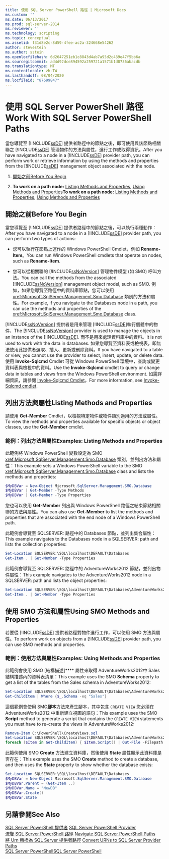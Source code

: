 ```yaml
---
title: 使用 SQL Server PowerShell 路徑 | Microsoft Docs
ms.custom: ''
ms.date: 06/13/2017
ms.prod: sql-server-2014
ms.reviewer: ''
ms.technology: scripting
ms.topic: conceptual
ms.assetid: f31d8e2c-8d59-4fee-ac2a-324668e54262
author: stevestein
ms.author: sstein
ms.openlocfilehash: 6d2647251eb1c8843d4ab7a95d2c439e47f5bb6a
ms.sourcegitcommit: ad4d92dce894592a259721a1571b1d8736abacdb
ms.translationtype: MT
ms.contentlocale: zh-TW
ms.lasthandoff: 08/04/2020
ms.locfileid: "87699847"
---
```

# <a name="work-with-sql-server-powershell-paths"></a><span data-ttu-id="2d3ad-102">使用 SQL Server PowerShell 路徑</span><span class="sxs-lookup"><span data-stu-id="2d3ad-102">Work With SQL Server PowerShell Paths</span></span>
  <span data-ttu-id="2d3ad-103">當您導覽至 [!INCLUDE[ssDE](../includes/ssde-md.md)] 提供者路徑中的節點之後，即可使用與該節點相關聯之 [!INCLUDE[ssDE](../includes/ssde-md.md)] 管理物件的方法與屬性，進行工作或取得資訊。</span><span class="sxs-lookup"><span data-stu-id="2d3ad-103">After you have navigated to a node in a [!INCLUDE[ssDE](../includes/ssde-md.md)] provider path, you can perform work or retrieve information by using the methods and properties from the [!INCLUDE[ssDE](../includes/ssde-md.md)] management object associated with the node.</span></span>  
  
1.  [<span data-ttu-id="2d3ad-104">開始之前</span><span class="sxs-lookup"><span data-stu-id="2d3ad-104">Before You Begin</span></span>](#BeforeYouBegin)  
  
2.  <span data-ttu-id="2d3ad-105">**To work on a path node:**  [Listing Methods and Properties](#ListPropMeth), [Using Methods and Properties](#UsePropMeth)</span><span class="sxs-lookup"><span data-stu-id="2d3ad-105">**To work on a path node:**  [Listing Methods and Properties](#ListPropMeth), [Using Methods and Properties](#UsePropMeth)</span></span>  
  
##  <a name="before-you-begin"></a><a name="BeforeYouBegin"></a> <span data-ttu-id="2d3ad-106">開始之前</span><span class="sxs-lookup"><span data-stu-id="2d3ad-106">Before You Begin</span></span>  
 <span data-ttu-id="2d3ad-107">當您導覽至 [!INCLUDE[ssDE](../includes/ssde-md.md)] 提供者路徑中的節點之後，可以執行兩種動作：</span><span class="sxs-lookup"><span data-stu-id="2d3ad-107">After you have navigated to a node in a [!INCLUDE[ssDE](../includes/ssde-md.md)] provider path, you can perform two types of actions:</span></span>  
  
-   <span data-ttu-id="2d3ad-108">您可以執行在節點上運作的 Windows PowerShell Cmdlet，例如 **Rename-Item**。</span><span class="sxs-lookup"><span data-stu-id="2d3ad-108">You can run Windows PowerShell cmdlets that operate on nodes, such as **Rename-Item**.</span></span>  
  
-   <span data-ttu-id="2d3ad-109">您可以從相關聯的 [!INCLUDE[ssNoVersion](../includes/ssnoversion-md.md)] 管理物件模型 (如 SMO) 呼叫方法。</span><span class="sxs-lookup"><span data-stu-id="2d3ad-109">You can call the methods from the associated [!INCLUDE[ssNoVersion](../includes/ssnoversion-md.md)] management object model, such as SMO.</span></span> <span data-ttu-id="2d3ad-110">例如，如果您導覽至路徑中的資料庫節點，您可以使用 <xref:Microsoft.SqlServer.Management.Smo.Database> 類別的方法和屬性。</span><span class="sxs-lookup"><span data-stu-id="2d3ad-110">For example, if you navigate to the Databases node in a path, you can use the methods and properties of the <xref:Microsoft.SqlServer.Management.Smo.Database> class.</span></span>  
  
 <span data-ttu-id="2d3ad-111">[!INCLUDE[ssNoVersion](../includes/ssnoversion-md.md)] 提供者是用來管理 [!INCLUDE[ssDE](../includes/ssde-md.md)]執行個體中的物件，</span><span class="sxs-lookup"><span data-stu-id="2d3ad-111">The [!INCLUDE[ssNoVersion](../includes/ssnoversion-md.md)] provider is used to manage the objects in an instance of the [!INCLUDE[ssDE](../includes/ssde-md.md)].</span></span> <span data-ttu-id="2d3ad-112">而不是用來處理資料庫中的資料。</span><span class="sxs-lookup"><span data-stu-id="2d3ad-112">It is not used to work with the data in databases.</span></span> <span data-ttu-id="2d3ad-113">如果您導覽至資料表或檢視表，即無法使用此提供者選取、插入、更新或刪除資料。</span><span class="sxs-lookup"><span data-stu-id="2d3ad-113">If you have navigated to a table or view, you cannot use the provider to select, insert, update, or delete data.</span></span> <span data-ttu-id="2d3ad-114">使用 **Invoke-Sqlcmd** Cmdlet 可從 Windows PowerShell 環境中，查詢或變更資料表與檢視中的資料。</span><span class="sxs-lookup"><span data-stu-id="2d3ad-114">Use the **Invoke-Sqlcmd** cmdlet to query or change data in tables and views from the Windows PowerShell environment.</span></span> <span data-ttu-id="2d3ad-115">如需詳細資訊，請參閱 [Invoke-Sqlcmd Cmdlet](../database-engine/invoke-sqlcmd-cmdlet.md)。</span><span class="sxs-lookup"><span data-stu-id="2d3ad-115">For more information, see [Invoke-Sqlcmd cmdlet](../database-engine/invoke-sqlcmd-cmdlet.md).</span></span>  
  
##  <a name="listing-methods-and-properties"></a><a name="ListPropMeth"></a> <span data-ttu-id="2d3ad-116">列出方法與屬性</span><span class="sxs-lookup"><span data-stu-id="2d3ad-116">Listing Methods and Properties</span></span>
  
 <span data-ttu-id="2d3ad-117">請使用 **Get-Member** Cmdlet，以檢視特定物件或物件類別適用的方法或屬性。</span><span class="sxs-lookup"><span data-stu-id="2d3ad-117">To view the methods and properties available for specific objects or object classes, use the **Get-Member** cmdlet.</span></span>  
  
### <a name="examples-listing-methods-and-properties"></a><span data-ttu-id="2d3ad-118">範例：列出方法與屬性</span><span class="sxs-lookup"><span data-stu-id="2d3ad-118">Examples: Listing Methods and Properties</span></span>  
 <span data-ttu-id="2d3ad-119">此範例將 Windows PowerShell 變數設定為 SMO <xref:Microsoft.SqlServer.Management.Smo.Database> 類別，並列出方法和屬性：</span><span class="sxs-lookup"><span data-stu-id="2d3ad-119">This example sets a Windows PowerShell variable to the SMO <xref:Microsoft.SqlServer.Management.Smo.Database> class and lists the methods and properties:</span></span>  
  
```powershell
$MyDBVar = New-Object Microsoft.SqlServer.Management.SMO.Database  
$MyDBVar | Get-Member -Type Methods  
$MyDBVar | Get-Member -Type Properties  
```  
  
 <span data-ttu-id="2d3ad-120">您也可以使用 **Get-Member** 列出與 Windows PowerShell 路徑之結束節點相關聯的方法與屬性。</span><span class="sxs-lookup"><span data-stu-id="2d3ad-120">You can also use **Get-Member** to list the methods and properties that are associated with the end node of a Windows PowerShell path.</span></span>  
  
 <span data-ttu-id="2d3ad-121">此範例會導覽至 SQLSERVER: 路徑中的 Databases 節點，並列出集合屬性：</span><span class="sxs-lookup"><span data-stu-id="2d3ad-121">This example navigates to the Databases node in a SQLSERVER: path and lists the collection properties:</span></span>  
  
```powershell
Set-Location SQLSERVER:\SQL\localhost\DEFAULT\Databases  
Get-Item . | Get-Member -Type Properties  
```  
  
 <span data-ttu-id="2d3ad-122">此範例會導覽至 SQLSERVER: 路徑中的 AdventureWorks2012 節點，並列出物件屬性：</span><span class="sxs-lookup"><span data-stu-id="2d3ad-122">This example navigates to the AdventureWorks2012 node in a SQLSERVER: path and lists the object properties:</span></span>  
  
```powershell
Set-Location SQLSERVER:\SQL\localhost\DEFAULT\Databases\AdventureWorks2012  
Get-Item . | Get-Member -Type Properties  
```  
  
##  <a name="using-smo-methods-and-properties"></a><a name="UsePropMeth"></a><span data-ttu-id="2d3ad-123">使用 SMO 方法和屬性</span><span class="sxs-lookup"><span data-stu-id="2d3ad-123">Using SMO Methods and Properties</span></span>  
  
 <span data-ttu-id="2d3ad-124">若要從 [!INCLUDE[ssDE](../includes/ssde-md.md)] 提供者路徑對物件進行工作，可以使用 SMO 方法與屬性。</span><span class="sxs-lookup"><span data-stu-id="2d3ad-124">To perform work on objects from a [!INCLUDE[ssDE](../includes/ssde-md.md)] provider path, you can use SMO methods and properties.</span></span>  
  
### <a name="examples-using-methods-and-properties"></a><span data-ttu-id="2d3ad-125">範例：使用方法與屬性</span><span class="sxs-lookup"><span data-stu-id="2d3ad-125">Examples: Using Methods and Properties</span></span>  
 <span data-ttu-id="2d3ad-126">此範例會使用 SMO [結構描述]\*\*\*\* 屬性來取得 AdventureWorks2012中 Sales 結構描述內的資料表清單：</span><span class="sxs-lookup"><span data-stu-id="2d3ad-126">This example uses the SMO **Schema** property to get a list of the tables from the Sales schema in AdventureWorks2012:</span></span>  
  
```powershell
Set-Location SQLSERVER:\SQL\localhost\DEFAULT\Databases\AdventureWorks2012\Tables  
Get-ChildItem | Where {$_.Schema -eq "Sales"}  
```  
  
 <span data-ttu-id="2d3ad-127">這個範例會使用 SMO**腳本**方法來產生腳本，其中包含 `CREATE VIEW` 您必須在 AdventureWorks2012 中重新建立視圖的語句：</span><span class="sxs-lookup"><span data-stu-id="2d3ad-127">This example uses the SMO **Script** method to generate a script that contains the `CREATE VIEW` statements you must have to re-create the views in AdventureWorks2012:</span></span>  
  
```powershell
Remove-Item C:\PowerShell\CreateViews.sql  
Set-Location SQLSERVER:\SQL\localhost\DEFAULT\Databases\AdventureWorks2012\Views  
foreach ($Item in Get-ChildItem) { $Item.Script() | Out-File -Filepath C:\PowerShell\CreateViews.sql -append }  
```  
  
 <span data-ttu-id="2d3ad-128">此範例使用 SMO **Create** 方法建立資料庫，然後使用 **State** 屬性顯示此資料庫是否存在：</span><span class="sxs-lookup"><span data-stu-id="2d3ad-128">This example uses the SMO **Create** method to create a database, and then uses the **State** property to show whether the database exists:</span></span>  
  
```powershell
Set-Location SQLSERVER:\SQL\localhost\DEFAULT\Databases  
$MyDBVar = New-Object Microsoft.SqlServer.Management.SMO.Database  
$MyDBVar.Parent = (Get-Item ..)  
$MyDBVar.Name = "NewDB"  
$MyDBVar.Create()  
$MyDBVar.State  
```  
  
## <a name="see-also"></a><span data-ttu-id="2d3ad-129">另請參閱</span><span class="sxs-lookup"><span data-stu-id="2d3ad-129">See Also</span></span>  
 <span data-ttu-id="2d3ad-130">[SQL Server PowerShell 提供者](sql-server-powershell-provider.md) </span><span class="sxs-lookup"><span data-stu-id="2d3ad-130">[SQL Server PowerShell Provider](sql-server-powershell-provider.md) </span></span>  
 <span data-ttu-id="2d3ad-131">[流覽 SQL Server PowerShell 路徑](navigate-sql-server-powershell-paths.md) </span><span class="sxs-lookup"><span data-stu-id="2d3ad-131">[Navigate SQL Server PowerShell Paths](navigate-sql-server-powershell-paths.md) </span></span>  
 <span data-ttu-id="2d3ad-132">[將 Urn 轉換為 SQL Server 提供者路徑](../database-engine/convert-urns-to-sql-server-provider-paths.md) </span><span class="sxs-lookup"><span data-stu-id="2d3ad-132">[Convert URNs to SQL Server Provider Paths](../database-engine/convert-urns-to-sql-server-provider-paths.md) </span></span>  
 [<span data-ttu-id="2d3ad-133">SQL Server PowerShell</span><span class="sxs-lookup"><span data-stu-id="2d3ad-133">SQL Server PowerShell</span></span>](sql-server-powershell.md)  
  
  
